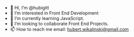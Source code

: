 - 👋 Hi, I’m @hubigitt
- 👀 I’m interested in Front End Development
- 🌱 I’m currently learning JavaScript.
- 💞️ I’m looking to collaborate Front End Projects.
- 📫 How to reach me email: hubert.wikalinski@gmail.com

<!---
hubigitt/hubigitt is a ✨ special ✨ repository because its `README.md` (this file) appears on your GitHub profile.
You can click the Preview link to take a look at your changes.
--->
